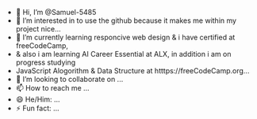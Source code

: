 - 👋 Hi, I’m @Samuel-5485
- 👀 I’m interested in  to use the github because it makes me within my project nice...
- 🌱 I’m currently learning  responcive web design & i have certified at freeCodeCamp,
- & also i am learning AI Career Essential at ALX, in addition i am on progress studying
- JavaScript Alogorithm & Data Structure at htttps://freeCodeCamp.org...
- 💞️ I’m looking to collaborate on ...
- 📫 How to reach me ...
- 😄 He/Him: ...
- ⚡ Fun fact: ...

<!---
Samuel-5485/Samuel-5485 is a ✨ special ✨ repository because its `README.md` (this file) appears on your GitHub profile.
You can click the Preview link to take a look at your changes.
--->
